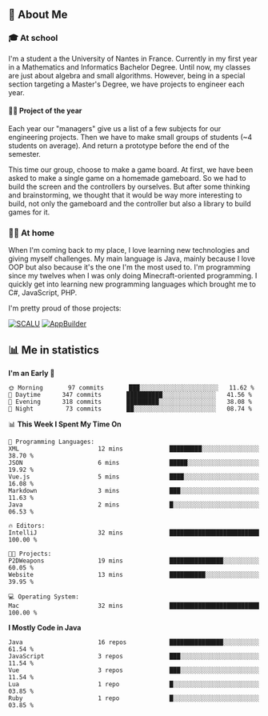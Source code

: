 ## 👀 About Me

### 🎓 At school

I'm a student a the University of Nantes in France. Currently in my first year in a Mathematics and Informatics Bachelor Degree. Until now, my classes are just about algebra and small algorithms. However, being in a special section targeting a Master's Degree, we have projects to engineer each year. 

#### 🔧🔬 Project of the year

Each year our "managers" give us a list of a few subjects for our engineering projects. Then we have to make small groups of students (~4 students on average). And return a prototype before the end of the semester.

This time our group, choose to make a game board. At first, we have been asked to make a single game on a homemade gameboard. So we had to build the screen and the controllers by ourselves. 
But after some thinking and brainstorming, we thought that it would be way more interesting to build, not only the gameboard and the controller but also a library to build games for it.

### 👨‍💻 At home

When I'm coming back to my place, I love learning new technologies and giving myself challenges. My main language is Java, mainly because I love OOP but also because it's the one I'm the most used to. I'm programming since my twelves when I was only doing Minecraft-oriented programming.  I quickly get into learning new programming languages which brought me to C#, JavaScript, PHP. 

I'm pretty proud of those projects:

[![SCALU](https://github-readme-stats.vercel.app/api/pin?username=renardfute&repo=SCALU)](https://github.com/renardfute/scalu)
[![AppBuilder](https://github-readme-stats.vercel.app/api/pin?username=pulsedev2&repo=AppBuilder)](https://github.com/pulsedev2/AppBuilder)

## 📊 Me in statistics
<!--START_SECTION:waka-->
**I'm an Early 🐤** 

```text
🌞 Morning       97 commits       ███░░░░░░░░░░░░░░░░░░░░░░   11.62 % 
🌆 Daytime      347 commits       ██████████░░░░░░░░░░░░░░░   41.56 % 
🌃 Evening      318 commits       █████████░░░░░░░░░░░░░░░░   38.08 % 
🌙 Night         73 commits       ██░░░░░░░░░░░░░░░░░░░░░░░   08.74 % 

```


📊 **This Week I Spent My Time On** 

```text
💬 Programming Languages: 
XML                      12 mins             █████████░░░░░░░░░░░░░░░░   38.70 % 
JSON                     6 mins              █████░░░░░░░░░░░░░░░░░░░░   19.92 % 
Vue.js                   5 mins              ████░░░░░░░░░░░░░░░░░░░░░   16.08 % 
Markdown                 3 mins              ███░░░░░░░░░░░░░░░░░░░░░░   11.63 % 
Java                     2 mins              █░░░░░░░░░░░░░░░░░░░░░░░░   06.53 % 

🔥 Editors: 
IntelliJ                 32 mins             █████████████████████████   100.00 % 

🐱‍💻 Projects: 
P2DWeapons               19 mins             ███████████████░░░░░░░░░░   60.05 % 
Website                  13 mins             ██████████░░░░░░░░░░░░░░░   39.95 % 

💻 Operating System: 
Mac                      32 mins             █████████████████████████   100.00 % 

```

**I Mostly Code in Java** 

```text
Java                     16 repos            ███████████████░░░░░░░░░░   61.54 % 
JavaScript               3 repos             ███░░░░░░░░░░░░░░░░░░░░░░   11.54 % 
Vue                      3 repos             ███░░░░░░░░░░░░░░░░░░░░░░   11.54 % 
Lua                      1 repo              █░░░░░░░░░░░░░░░░░░░░░░░░   03.85 % 
Ruby                     1 repo              █░░░░░░░░░░░░░░░░░░░░░░░░   03.85 % 

```



<!--END_SECTION:waka-->
